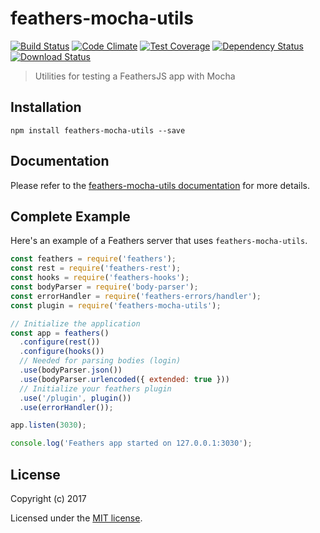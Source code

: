 # feathers-mocha-utils

[![Build Status](https://travis-ci.org/feathersjs/feathers-mocha-utils.png?branch=master)](https://travis-ci.org/feathersjs/feathers-mocha-utils)
[![Code Climate](https://codeclimate.com/github/feathersjs/feathers-mocha-utils/badges/gpa.svg)](https://codeclimate.com/github/feathersjs/feathers-mocha-utils)
[![Test Coverage](https://codeclimate.com/github/feathersjs/feathers-mocha-utils/badges/coverage.svg)](https://codeclimate.com/github/feathersjs/feathers-mocha-utils/coverage)
[![Dependency Status](https://img.shields.io/david/feathersjs/feathers-mocha-utils.svg?style=flat-square)](https://david-dm.org/feathersjs/feathers-mocha-utils)
[![Download Status](https://img.shields.io/npm/dm/feathers-mocha-utils.svg?style=flat-square)](https://www.npmjs.com/package/feathers-mocha-utils)

> Utilities for testing a FeathersJS app with Mocha

## Installation

```
npm install feathers-mocha-utils --save
```

## Documentation

Please refer to the [feathers-mocha-utils documentation](http://docs.feathersjs.com/) for more details.

## Complete Example

Here's an example of a Feathers server that uses `feathers-mocha-utils`. 

```js
const feathers = require('feathers');
const rest = require('feathers-rest');
const hooks = require('feathers-hooks');
const bodyParser = require('body-parser');
const errorHandler = require('feathers-errors/handler');
const plugin = require('feathers-mocha-utils');

// Initialize the application
const app = feathers()
  .configure(rest())
  .configure(hooks())
  // Needed for parsing bodies (login)
  .use(bodyParser.json())
  .use(bodyParser.urlencoded({ extended: true }))
  // Initialize your feathers plugin
  .use('/plugin', plugin())
  .use(errorHandler());

app.listen(3030);

console.log('Feathers app started on 127.0.0.1:3030');
```

## License

Copyright (c) 2017

Licensed under the [MIT license](LICENSE).

